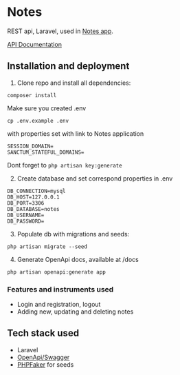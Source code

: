 # Notes

REST api, Laravel, used in [Notes app](https://github.com/vladimirbalin/vue-notes).

[API Documentation](https://notes-api.vladimirbalin.ru/docs/) 
## Installation and deployment

1. Clone repo and install all dependencies:

```
composer install
```
Make sure you created .env
```
cp .env.example .env
```
with properties set with link to Notes application
```
SESSION_DOMAIN=
SANCTUM_STATEFUL_DOMAINS=
```
Dont forget to `php artisan key:generate`

2. Create database and set correspond properties in .env
```
DB_CONNECTION=mysql
DB_HOST=127.0.0.1
DB_PORT=3306
DB_DATABASE=notes
DB_USERNAME=
DB_PASSWORD=
```
3. Populate db with migrations and seeds:
 ```
php artisan migrate --seed
 ```
4. Generate OpenApi docs, available at /docs
 ```
php artisan openapi:generate app
 ```


### Features and instruments used

- Login and registration, logout
- Adding new, updating and deleting notes


## Tech stack used

- Laravel
- [OpenApi/Swagger](https://swagger.io/)
- [PHPFaker](https://github.com/FakerPHP/Faker) for seeds
